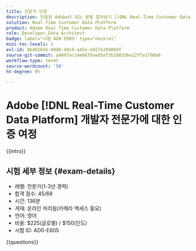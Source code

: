 ```yaml
---
title: 전문가 인증
description: 인증된 Adobe이 되는 방법 알아보기 [!DNL Real-Time Customer Data Platform] 개발자 전문가
solution: Real-Time Customer Data Platform
product: Adobe Real Time Customer Data Platform
role: Developer,Data Architect
badge: label="시험 AD0-E605" type="neutral"
mini-toc-levels: 1
exl-id: 8b462656-09d0-49c9-a45e-eb57e29400df
source-git-commit: a406fac14e66f8aed5ef3b288356e12ffa1f98a0
workflow-type: tm+mt
source-wordcount: '50'
ht-degree: 0%

---
```


# Adobe [!DNL Real-Time Customer Data Platform] 개발자 전문가에 대한 인증 여정

{{intro}}

## 시험 세부 정보 {#exam-details}

* 레벨: 전문가(1-3년 경력)
* 합격 점수: 45/68
* 시간: 136분
* 게재: 온라인 처리됨(카메라 액세스 필요)
* 언어: 영어
* 비용: $225(글로벌) / $150(인도)
* 시험 ID: AD0-E605

{{questions}}
